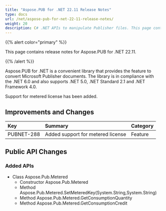 ```yaml
---
title: "Aspose.PUB for .NET 22.11 Release Notes"
type: docs
url: /net/aspose-pub-for-net-22-11-release-notes/
weight: 20
description: C# .NET APIs to manipulate Publisher files. This page contains new features Aspose.PUB for .NET, enhancement, and bug fixes in 2022, version 22.11.
---
```


{{% alert color="primary" %}} 

This page contains release notes for Aspose.PUB for .NET 22.11.

{{% /alert %}} 

Aspose.PUB for .NET is a сonvenient library that provides the feature to convert Microsoft Publisher documents. The library is in compliance with the .NET 6.0 and also supports .NET 5.0, .NET Standard 2.1 and .NET Framework 4.0.

Support for metered license has been added.
## **Improvements and Changes**

|**Key**|**Summary**|**Category**|
| :- | :- | :- |
|PUBNET-288|Added support for metered license|Feature|
## **Public API Changes**
### **Added APIs**
- Class Aspose.Pub.Metered
  - Constructor Aspose.Pub.Metered
  - Method Aspose.Pub.Metered.SetMeteredKey(System.String,System.String)
  - Method Aspose.Pub.Metered.GetConsumptionQuantity
  - Method Aspose.Pub.Metered.GetConsumptionCredit